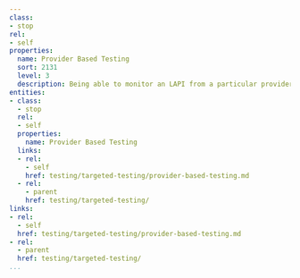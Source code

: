 ```yaml
---
class:
- stop
rel:
- self
properties:
  name: Provider Based Testing
  sort: 2131
  level: 3
  description: Being able to monitor an LAPI from a particular provider.
entities:
- class:
  - stop
  rel:
  - self
  properties:
    name: Provider Based Testing
  links:
  - rel:
    - self
    href: testing/targeted-testing/provider-based-testing.md
  - rel:
    - parent
    href: testing/targeted-testing/
links:
- rel:
  - self
  href: testing/targeted-testing/provider-based-testing.md
- rel:
  - parent
  href: testing/targeted-testing/
...
```

